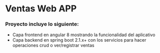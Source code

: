 # Ventas Web APP

### Proyecto incluye lo siguiente:

* Capa frontend en angular 8 mostrando la funcionalidad del aplicativo 
* Capa backend en spring boot 2.1.x+ con los servicios para hacer operaciones crud o ver/registrar ventas


